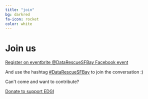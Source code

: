 ```yaml
---
title: "join"
bg: darkred
fa-icon: rocket  
color: white  
---
```


# Join us

<a class="btn btn-info btn-lg" href="https://datarescuesfbay.eventbrite.com">
  <i class="fa fa-heart"></i> Register on eventbrite
</a>

<a class="btn btn-info btn-lg" href="https://twitter.com/DataRescueSFBay">
  <i class="fa fa-twitter"></i> @DataRescueSFBay
</a>

<a class="btn btn-primary btn-lg" href="https://www.facebook.com/events/1297000053703853/">
  <i class="fa fa-facebook"></i> Facebook event
</a>

And use the hashtag [#DataRescueSFBay](https://twitter.com/search?q=%23DataRescueSFBay&src=typd) to join the conversation :)

Can't come and want to contribute?

<a class="btn btn-success btn-lg" href="https://www.generosity.com/community-fundraising/protect-public-environmental-data-and-research">
  <i class="fa fa-heart"></i> Donate to support EDGI
</a>
